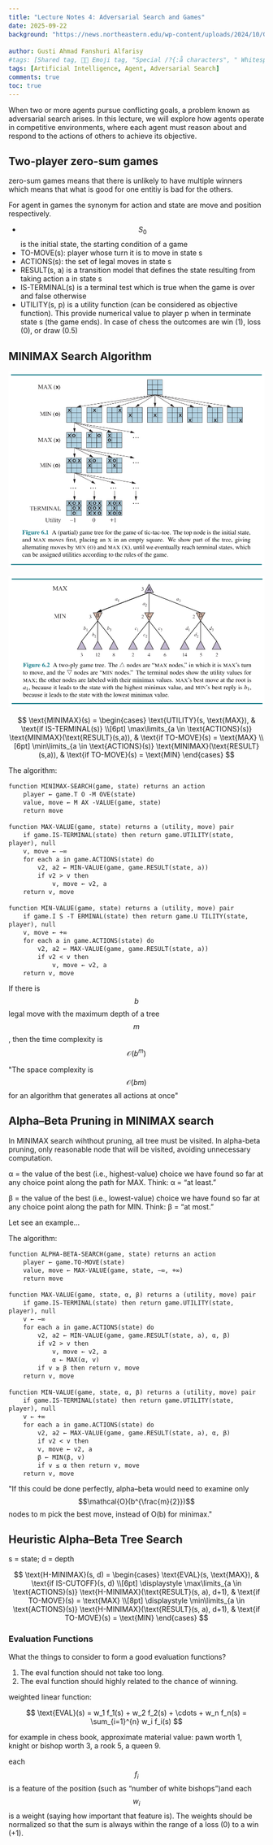 ```yaml
---
title: "Lecture Notes 4: Adversarial Search and Games"
date: 2025-09-22
background: "https://news.northeastern.edu/wp-content/uploads/2024/10/Game-AI-1400x933-1.jpg"

author: Gusti Ahmad Fanshuri Alfarisy
#tags: [Shared tag, 👩‍🔬 Emoji tag, "Special /?{:å characters", " Whitespace before and after "]
tags: [Artificial Intelligence, Agent, Adversarial Search]
comments: true
toc: true
---
```


When two or more agents pursue conflicting goals, a problem known as adversarial search arises. In this lecture, we will explore how agents operate in competitive environments, where each agent must reason about and respond to the actions of others to achieve its objective.

## Two-player zero-sum games

zero-sum games means that there is unlikely to have multiple winners which means that what is good for one entitiy is bad for the others. 

For agent in games the synonym for action and state are move and position respectively.

* $$S_0$$ is the initial state, the starting condition of a game
* TO-MOVE(s): player whose turn it is to move in state s
* ACTIONS(s): the set of legal moves in state s
* RESULT(s, a) is a transition model that defines the state resulting from taking action a in state s
* IS-TERMINAL(s) is a terminal test which is true when the game is over and false otherwise
* UTILITY(s, p) is a utility function (can be considered as objective function). This provide numerical value to player p when in terminate state s (the game ends). In case of chess the outcomes are win (1), loss (0), or draw (0.5)


## MINIMAX Search Algorithm

![A (partial) game tree for the game of tic-tac-toe](/assets/theme/images/posts/tictactoe_search.png)

![A two-ply game tree](/assets/theme/images/posts/two_ply_tree.png)

$$
\text{MINIMAX}(s) =
\begin{cases}
\text{UTILITY}(s, \text{MAX}), & \text{if IS-TERMINAL(s)} \\[6pt]
\max\limits_{a \in \text{ACTIONS}(s)} \text{MINIMAX}(\text{RESULT}(s,a)), & \text{if TO-MOVE}(s) = \text{MAX} \\[6pt]
\min\limits_{a \in \text{ACTIONS}(s)} \text{MINIMAX}(\text{RESULT}(s,a)), & \text{if TO-MOVE}(s) = \text{MIN}
\end{cases}
$$

The algorithm:

```
function MINIMAX-SEARCH(game, state) returns an action
    player ← game.T O -M OVE(state)
    value, move ← M AX -VALUE(game, state)
    return move

function MAX-VALUE(game, state) returns a (utility, move) pair
    if game.IS-TERMINAL(state) then return game.UTILITY(state, player), null
    v, move ← −∞
    for each a in game.ACTIONS(state) do
        v2, a2 ← MIN-VALUE(game, game.RESULT(state, a))
        if v2 > v then
            v, move ← v2, a
    return v, move

function MIN-VALUE(game, state) returns a (utility, move) pair
    if game.I S -T ERMINAL(state) then return game.U TILITY(state, player), null
    v, move ← +∞
    for each a in game.ACTIONS(state) do
        v2, a2 ← MAX-VALUE(game, game.RESULT(state, a))
        if v2 < v then
            v, move ← v2, a
    return v, move
```

If there is $$b$$ legal move with the maximum depth of a tree $$m$$, then the time complexity is $$\mathcal{O}(b^m)$$

"The space complexity is $$\mathcal{O}(bm)$$ for an algorithm that generates all actions at once"

## Alpha–Beta Pruning in MINIMAX search

In MINIMAX search wihthout pruning, all tree must be visited. In alpha-beta pruning, only reasonable node that will be visited, avoiding unnecessary computation.

α = the value of the best (i.e., highest-value) choice we have found so far at any choice point along the path for MAX. Think: α = “at least.”

β = the value of the best (i.e., lowest-value) choice we have found so far at any choice point along the path for MIN. Think: β = “at most.”

Let see an example...

The algorithm:

```
function ALPHA-BETA-SEARCH(game, state) returns an action
    player ← game.TO-MOVE(state)
    value, move ← MAX-VALUE(game, state, −∞, +∞)
    return move

function MAX-VALUE(game, state, α, β) returns a (utility, move) pair
    if game.IS-TERMINAL(state) then return game.UTILITY(state, player), null
    v ← −∞
    for each a in game.ACTIONS(state) do
        v2, a2 ← MIN-VALUE(game, game.RESULT(state, a), α, β)
        if v2 > v then
            v, move ← v2, a
            α ← MAX(α, v)
        if v ≥ β then return v, move
    return v, move

function MIN-VALUE(game, state, α, β) returns a (utility, move) pair
    if game.IS-TERMINAL(state) then return game.UTILITY(state, player), null
    v ← +∞
    for each a in game.ACTIONS(state) do
        v2, a2 ← MAX-VALUE(game, game.RESULT(state, a), α, β)
        if v2 < v then
        v, move ← v2, a
        β ← MIN(β, v)
        if v ≤ α then return v, move
    return v, move
```

"If this could be done perfectly, alpha–beta would need to examine only $$\mathcal{O}(b^{\frac{m}{2}})$$ nodes to m pick the best move, instead of O(b) for minimax."

## Heuristic Alpha–Beta Tree Search

s = state; d = depth

$$
\text{H-MINIMAX}(s, d) =
\begin{cases}
\text{EVAL}(s, \text{MAX}), & \text{if IS-CUTOFF}(s, d) \\[6pt]
\displaystyle \max\limits_{a \in \text{ACTIONS}(s)} 
\text{H-MINIMAX}(\text{RESULT}(s, a), d+1), 
& \text{if TO-MOVE}(s) = \text{MAX} \\[8pt]
\displaystyle \min\limits_{a \in \text{ACTIONS}(s)} 
\text{H-MINIMAX}(\text{RESULT}(s, a), d+1), 
& \text{if TO-MOVE}(s) = \text{MIN}
\end{cases}
$$

### Evaluation Functions

What the things to consider to form a good evaluation functions?

1. The eval function should not take too long.
2. The eval function should highly related to the chance of winning.

weighted linear function:

$$
\text{EVAL}(s) = w_1 f_1(s) + w_2 f_2(s) + \cdots + w_n f_n(s) 
= \sum_{i=1}^{n} w_i f_i(s)
$$

for example in chess book, approximate material value: pawn worth 1, knight or bishop worth 3, a rook 5, a queen 9.

each $$f_i$$ is a feature of the position (such as “number of white bishops”)and each $$w_i$$ is a weight (saying how important that feature is). The weights should be normalized so that the sum is always within the range of a loss (0) to a win (+1).